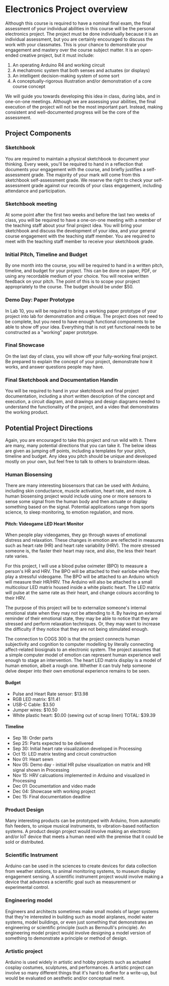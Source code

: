# Electronics Project overview
Although this course is required to have a nominal final exam, the final assessment of your individual abilities in this course will be the personal electronics project. The project must be done individually because it is an individual assessment, but you are certainly encouraged to discuss the work with your classmates. This is your chance to demonstrate your engagement and mastery over the course subject matter. It is an open-ended creative project, but it must include:

1. An operating Arduino R4 and working circuit
2. A mechatronic system that both senses and actuates (or displays)
3. An intelligent decision-making system of some sort
4. A conceptually-rigorous illustration and/or demonstration of a core course concept

We will guide you towards developing this idea in class, during labs, and in one-on-one meetings. Although we are assessing your abilities, the final execution of the project will not be the most important part. Instead, making consistent and well-documented progress will be the core of the assessment.

## Project Components
### Sketchbook
You are required to maintain a physical sketchbook to document your thinking. Every week, you'll be required to hand in a reflection that documents your engagement with the course, and briefly justifies a self-assessment grade. The majority of your mark will come from this sketchbook self-assessment grade. We reserve the right to check your self-assessment grade against our records of your class engagement, including attendance and participation.

### Sketchbook meeting
At some point after the first two weeks and before the last two weeks of class, you will be required to have a one-on-one meeting with a member of the teaching staff about your final project idea. You will bring your sketchbook and discuss the development of your idea, and your general course engagement with the teaching staff member. You are required to meet with the teaching staff member to receive your sketchbook grade.

### Initial Pitch, Timeline and Budget
By one month into the course, you will be required to hand in a written pitch, timeline, and budget for your project. This can be done on paper, PDF, or using any recordable medium of your choice. You will receive written feedback on your pitch. The point of this is to scope your project appropriately to the course. The budget should be under $50.

### Demo Day: Paper Prototype
In Lab 10, you will be required to bring a working paper prototype of your project into lab for demonstration and critique. The project does not need to be complete, but you need to have enough functional components to be able to show off your idea. Everything that is not yet functional needs to be constructed as a "working" paper prototype.

### Final Showcase
On the last day of class, you will show off your fully-working final project. Be prepared to explain the concept of your project, demonstrate how it works, and answer questions people may have.

### Final Sketchbook and Documentation Handin
You will be required to hand in your sketchbook and final project documentation, including a short written description of the concept and execution, a circuit diagram, and drawings and design diagrams needed to understand the functionality of the project, and a video that demonstrates the working product.


## Potential Project Directions
Again, you are encouraged to take this project and run wild with it. There are many, many potential directions that you can take it. The below ideas are given as jumping off points, including a templates for your pitch, timeline and budget. Any idea you pitch should be unique and developed mostly on your own, but feel free to talk to others to brainstorm ideas.

### Human Biosensing
There are many interesting biosensors that can be used with Arduino, including skin conductance, muscle activation, heart rate, and more. A human biosensing project would include using one or more sensors to sense some signal from the human body and then actuate or display something based on the signal. Potential applications range from sports science, to sleep monitoring, to emotion regulation, and more.

#### Pitch: Videogame LED Heart Monitor
When people play videogames, they go through waves of emotional distress and relaxation. These changes in emotion are reflected in measures such as heart rate (HR) and heart rate variability (HRV). The more stressed someone is, the faster their heart may race, and also, the less their heart rate varies. 

For this project, I will use a blood pulse oximeter (BPO) to measure a person's HR and HRV. The BPO will be attached to their earlobe while they play a stressful videogame. The BPO will be attached to an Arduino which will measure their HR/HRV. The Arduino will also be attached to a small multicolour LED matrix housed inside a white plastic heart. The LED matrix will pulse at the same rate as their heart, and change colours according to their HRV. 

The purpose of this project will be to externalize someone's internal emotional state when they may not be attending to it. By having an external reminder of their emotional state, they may be able to notice that they are stressed and perform relaxation techniques. Or, they may want to increase the difficulty if they notice that they are not being stimulated enough.

The connection to COGS 300 is that the project connects human subjectivity and cognition to computer modelling by literally connecting affect-related biosignals to an electronic system. The project assumes that a simple computer model of emotion can represent human experience well enough to stage an intervention. The heart LED matrix display is a model of human emotion, albeit a rough one. Whether it can truly help someone delve deeper into their own emotional experience remains to be seen.

#### Budget
- Pulse and Heart Rate sensor: $13.98
- RGB LED matrix: $11.41
- USB-C Cable: $3.50
- Jumper wires: $10.50
- White plastic heart: $0.00 (sewing out of scrap linen)
TOTAL: $39.39

#### Timeline
- Sep 18: Order parts
- Sep 25: Parts expected to be delivered
- Sep 30: Initial heart rate visualization developed in Processing
- Oct 15: LED matrix testing and circuit construction
- Nov 01: Heart sewn
- Nov 05: Demo day - initial HR pulse visualization on matrix and HR signal shown in Processing
- Nov 15: HRV calcuations implemented in Arduino and visualized in Processing
- Dec 01: Documentation and video made
- Dec 04: Showcase with working project
- Dec 15: Final documentation deadline


### Product Design
Many interesting products can be prototyped with Arduino, from automatic fish feeders, to unique musical instruments, to vibration-based notifaction systems. A product design project would involve making an electronic and/or IoT device that meets a human need with the premise that it could be sold or distributed.

### Scientific Instrument
Arduino can be used in the sciences to create devices for data collection from weather stations, to animal monitoring systems, to museum display engagement sensing. A scientific instrument project would involve making a device that advances a scientific goal such as measurement or experimental control.

### Engineering model
Engineers and architects sometimes make small models of larger systems that they're interested in building such as model airplanes, model water systems, model buildings, or even just something that demonstrates an engineering or scientific principle (such as Bernoulli's principle). An engineering model project would involve designing a model version of something to demonstrate a principle or method of design.

### Artistic project
Arduino is used widely in artistic and hobby projects such as actuated cosplay costumes, sculptures, and performances. A artistic project can involve so many different things that it's hard to define for a write-up, but would be evaluated on aesthetic and/or conceptual merit.